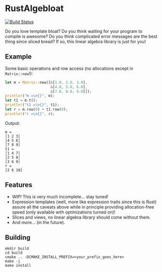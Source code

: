 # RustAlgebloat

[![Build Status](https://travis-ci.org/SiegeLord/RustAlgebloat.png)](https://travis-ci.org/SiegeLord/RustAlgebloat)

Do you love template bloat? Do you think waiting for your program to compile is 
awesome? Do you think complicated error messages are the best thing since 
sliced bread? If so, this linear algebra library is just for you!

## Example

Some basic operations and row access (no allocations except in `Matrix::new`!):

~~~rust
let m = Matrix::new([&[1.0, 2.0, 3.0],
                     &[4.0, 5.0, 6.0],
                     &[7.0, 8.0, 9.0]]);
println!("m =\n{}", m);
let t1 = m.t();
println!("t1 =\n{}", t1);
let r = m.row(0) + t1.row(0);
println!("r =\n{}", r);
~~~

Output:

~~~
m =
│1 2 3│
│4 5 6│
│7 8 9│
t1 =
│1 4 7│
│2 5 8│
│3 6 9│
r =
[2 6 10]
~~~

## Features

* *WIP!* This is very much incomplete... stay tuned!
* Expression templates (well, more like expression traits since this is Rust) 
assure all the caveats above while in principle providing allocation-free speed 
(only available with optimizations turned on)!
* Slices and views, no linear algebra library should come without them.
* And more... (in the future).

## Building

~~~
mkdir build
cd build
cmake .. -DCMAKE_INSTALL_PREFIX=<your_prefix_goes_here>
make -j
make install
~~~
